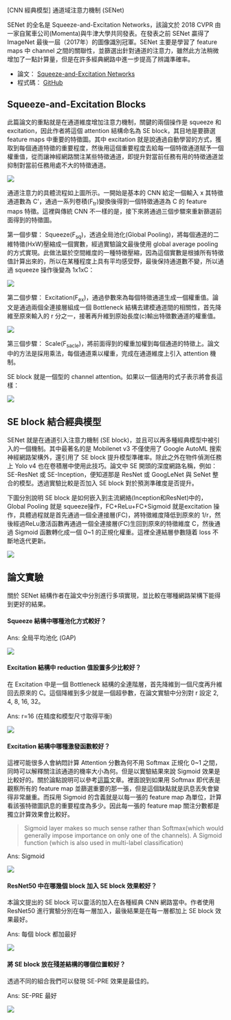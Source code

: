 [CNN 經典模型] 通道域注意力機制 (SENet)

SENet 的全名是 Squeeze-and-Excitation Networks，該論文於 2018 CVPR 由一家自駕車公司(Momenta)與牛津大學共同發表。在發表之前 SENet 贏得了 ImageNet 最後一屆（2017年）的圖像識別冠軍。SENet 主要是學習了 feature maps 中 channel 之間的關聯性，並篩選出針對通道的注意力，雖然此方法稍微增加了一點計算量，但是在許多經典網路中進一步提高了辨識準確率。

- 論文： [Squeeze-and-Excitation Networks](https://arxiv.org/abs/1709.01507)
- 程式碼： [GitHub](https://github.com/hujie-frank/SENet)


## Squeeze-and-Excitation Blocks
此篇論文的重點就是在通道維度增加注意力機制，關鍵的兩個操作是 squeeze 和 excitation，因此作者將這個 attention 結構命名為 SE block，其目地是要篩選 feature maps 中重要的特徵圖。其中 excitation 就是說通過自動學習的方式，獲取到每個通道特徵的重要程度，然後用這個重要程度去給每一個特徵通道賦予一個權重值，從而讓神經網路關注某些特徵通道，即提升對當前任務有用的特徵通道並抑制對當前任務用處不大的特徵通道。

![](https://i.imgur.com/Gr6mBUR.png)

通道注意力的具體流程如上圖所示。一開始是基本的 CNN 給定一個輸入 x 其特徵通道數為 C'，通過一系列卷積(F<sub>tr</sub>)變換後得到一個特徵通道為 C 的 feature maps 特徵。這裡與傳統 CNN 不一樣的是，接下來將通過三個步驟來重新篩選前面得到的特徵圖。

第一個步驟： Squeeze(F<sub>sq</sub>)，透過全局池化(Global Pooling)，將每個通道的二維特徵(HxW)壓縮成一個實數，經過實驗論文最後使用 global average pooling 的方式實現。此做法屬於空間維度的一種特徵壓縮，因為這個實數是根據所有特徵值計算出來的，所以在某種程度上具有平均感受野，最後保持通道數不變，所以通過 squeeze 操作後變為 1x1xC：

![](https://i.imgur.com/WJpZdi2.png)

第二個步驟： Excitation(F<sub>ex</sub>)，通過參數來為每個特徵通道生成一個權重值。論文是通過兩個全連接層組成一個 Bottleneck 結構去建模通道間的相關性，首先降維至原來輸入的 r 分之一，接著再升維到原始長度(c)輸出特徵數通道的權重值。

![](https://i.imgur.com/Hn4ZfIa.png)

第三個步驟： Scale(F<sub>sacle</sub>)，將前面得到的權重加權到每個通道的特徵上。論文中的方法是採用乘法，每個通道乘以權重，完成在通道維度上引入 attention 機制。

SE block 就是一個型的 channel attention。如果以一個通用的式子表示將會長這樣：

![](https://i.imgur.com/wM9kMaf.png)


## SE block 結合經典模型
SENet 就是在通道引入注意力機制 (SE block)，並且可以再多種經典模型中被引入的一個機制。其中最著名的是 Mobilenet v3 不僅使用了 Google AutoML 搜索神經網路架構外，還引用了 SE block 提升模型準確率。除此之外在物件偵測任務上 Yolo v4 也在卷積層中使用此技巧。論文中 SE 開頭的深度網路名稱，例如： SE-ResNet 或 SE-Inception，便知道那是 ResNet 或 GoogLeNet 與 SeNet 整合的模型。透過實驗比較是否加入 SE block 對於預測準確度是否提升。

下圖分別說明 SE block 是如何嵌入到主流網絡(Inception和ResNet)中的，Global Pooling 就是 squeeze操作，FC+ReLu+FC+Sigmoid 就是excitation 操作，具體過程就是首先通過一個全連接層(FC)，將特徵維度降低到原來的 1/r，然後經過ReLu激活函數再通過一個全連接層(FC)生回到原來的特徵維度 C，然後通過 Sigmoid 函數轉化成一個 0~1 的正規化權重。這裡全連結層參數隨着 loss 不斷地迭代更新。

![](https://i.imgur.com/njP84HI.png)

## 論文實驗
關於 SENet 結構作者在論文中分別進行多項實現，並比較在哪種網路架構下能得到更好的結果。

#### Squeeze 結構中哪種池化方式較好？
Ans: 全局平均池化 (GAP)

![](https://i.imgur.com/5d56M53.png)

#### Excitation 結構中 reduction 值設置多少比較好？
在 Excitation 中是一個 Bottleneck 結構的全連階層，首先降維到一個尺度再升維回去原來的 C。這個降維到多少就是一個超參數，在論文實驗中分別對 r 設定 2, 4, 8, 16, 32。

Ans: r=16 (在精度和模型尺寸取得平衡)

![](https://i.imgur.com/SeIhZgl.png)

#### Excitation 結構中哪種激發函數較好？
這裡可能很多人會納悶計算 Attention 分數為何不用 Softmax 正規化 0~1 之間，同時可以解釋關注該通道的機率大小為何。但是以實驗結果來說 Sigmoid 效果是比較好的。關於論點說明可以參考[這篇](https://amaarora.github.io/2020/07/24/SeNet.html)文章。裡面說到如果用 Softmax 即代表是觀察所有的 feature map 並篩選重要的那一張，但是這個缺點就是訊息丟失會變得非常嚴重。而採用 Sigmoid 的含義就是以每一張的 feature map 為單位，計算看該張特徵圖訊息的重要程度為多少。因此每一張的 feature map 關注分數都是獨立計算效果會比較好。

> Sigmoid layer makes so much sense rather than Softmax(which would generally impose importance on only one of the channels). A Sigmoid function (which is also used in multi-label classification)

Ans: Sigmoid

![](https://i.imgur.com/y5Yily8.png)

#### ResNet50 中在哪幾個 block 加入 SE block 效果較好？
本論文提出的 SE block 可以靈活的加入在各種經典 CNN 網路當中。作者使用 ResNet50 進行實驗分別在每一層加入，最後結果是在每一層都加上 SE block 效果最好。

Ans: 每個 block 都加最好

![](https://i.imgur.com/vscs2px.png)

#### 將 SE block 放在殘差結構的哪個位置較好？
透過不同的組合我們可以發現 SE-PRE 效果是最佳的。


Ans: SE-PRE 最好

![](https://i.imgur.com/TPc71QQ.png)